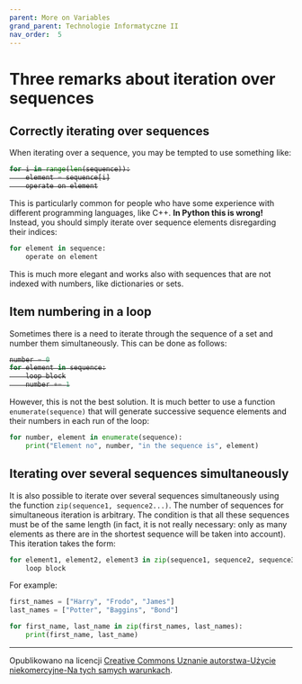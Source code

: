 ```yaml
---
parent: More on Variables
grand_parent: Technologie Informatyczne II
nav_order:  5
---
```


# Three remarks about iteration over sequences

## Correctly iterating over sequences

When iterating over a sequence, you may be tempted to use something like:

<div style="text-decoration: line-through;" onmouseover="this.style.textDecoration='none'" onmouseout="this.style.textDecoration='line-through'" markdown="1">

```python
for i in range(len(sequence)):
    element = sequence[i]
    operate on element
```

</div>

This is particularly common for people who have some experience with different programming languages, like C++. **In Python this is wrong!** Instead, you should simply iterate over sequence elements disregarding their indices:

```python
for element in sequence:
    operate on element
```

This is much more elegant and works also with sequences that are not indexed with numbers, like dictionaries or sets.

## Item numbering in a loop

Sometimes there is a need to iterate through the sequence of a set and number them simultaneously. This can be done as follows:

<div style="text-decoration: line-through;" onmouseover="this.style.textDecoration='none'" onmouseout="this.style.textDecoration='line-through'" markdown="1">

```python
number = 0
for element in sequence:
    loop block
    number += 1
```

</div>

However, this is not the best solution. It is much better to use a function `enumerate(sequence)` that will generate successive sequence elements and their numbers in each run of the loop:

```python
for number, element in enumerate(sequence):
    print("Element no", number, "in the sequence is", element)
```

## Iterating over several sequences simultaneously

It is also possible to iterate over several sequences simultaneously using the function `zip(sequence1, sequence2...)`. The number of sequences for simultaneous iteration is arbitrary. The condition is that all these sequences must be of the same length (in fact, it is not really necessary: only as many elements as there are in the shortest sequence will be taken into account). This iteration takes the form:

```python
for element1, element2, element3 in zip(sequence1, sequence2, sequence3):
    loop block
```

For example:

```python
first_names = ["Harry", "Frodo", "James"]
last_names = ["Potter", "Baggins", "Bond"]

for first_name, last_name in zip(first_names, last_names):
    print(first_name, last_name)
```


<hr/>

Opublikowano na licencji [Creative Commons Uznanie autorstwa-Użycie niekomercyjne-Na tych samych warunkach](https://creativecommons.org/licenses/by-nc-sa/4.0/deed.pl).
